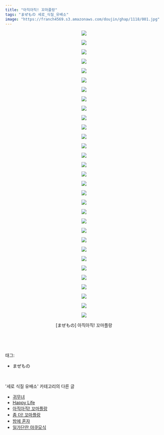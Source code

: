 ```yaml
---
title: "아직아직! 꼬마플랑"
tags: "まぜもの 세로_식질_유배소"
image: "https://franch4569.s3.amazonaws.com/doujin/ghap/1118/001.jpg"
---
```

<div class="article">
<p style="text-align: center; clear: none; float: none;"><img src="{{ site.imgserver2 }}/ghap/1118/001.jpg"/></p>
<p style="text-align: center; clear: none; float: none;"><img src="{{ site.imgserver2 }}/ghap/1118/002.jpg"/></p>
<p style="text-align: center; clear: none; float: none;"><img src="{{ site.imgserver2 }}/ghap/1118/003.jpg"/></p>
<p style="text-align: center; clear: none; float: none;"><img src="{{ site.imgserver2 }}/ghap/1118/004.jpg"/></p>
<p style="text-align: center; clear: none; float: none;"><img src="{{ site.imgserver2 }}/ghap/1118/005.jpg"/></p>
<p style="text-align: center; clear: none; float: none;"><img src="{{ site.imgserver2 }}/ghap/1118/006.jpg"/></p>
<p style="text-align: center; clear: none; float: none;"><img src="{{ site.imgserver2 }}/ghap/1118/007.jpg"/></p>
<p style="text-align: center; clear: none; float: none;"><img src="{{ site.imgserver2 }}/ghap/1118/008.jpg"/></p>
<p style="text-align: center; clear: none; float: none;"><img src="{{ site.imgserver2 }}/ghap/1118/009.jpg"/></p>
<p style="text-align: center; clear: none; float: none;"><img src="{{ site.imgserver2 }}/ghap/1118/010.jpg"/></p>
<p style="text-align: center; clear: none; float: none;"><img src="{{ site.imgserver2 }}/ghap/1118/011.jpg"/></p>
<p style="text-align: center; clear: none; float: none;"><img src="{{ site.imgserver2 }}/ghap/1118/012.jpg"/></p>
<p style="text-align: center; clear: none; float: none;"><img src="{{ site.imgserver2 }}/ghap/1118/013.jpg"/></p>
<p style="text-align: center; clear: none; float: none;"><img src="{{ site.imgserver2 }}/ghap/1118/014.jpg"/></p>
<p style="text-align: center; clear: none; float: none;"><img src="{{ site.imgserver2 }}/ghap/1118/015.jpg"/></p>
<p style="text-align: center; clear: none; float: none;"><img src="{{ site.imgserver2 }}/ghap/1118/016.jpg"/></p>
<p style="text-align: center; clear: none; float: none;"><img src="{{ site.imgserver2 }}/ghap/1118/017.jpg"/></p>
<p style="text-align: center; clear: none; float: none;"><img src="{{ site.imgserver2 }}/ghap/1118/018.jpg"/></p>
<p style="text-align: center; clear: none; float: none;"><img src="{{ site.imgserver2 }}/ghap/1118/019.jpg"/></p>
<p style="text-align: center; clear: none; float: none;"><img src="{{ site.imgserver2 }}/ghap/1118/020.jpg"/></p>
<p style="text-align: center; clear: none; float: none;"><img src="{{ site.imgserver2 }}/ghap/1118/021.jpg"/></p>
<p style="text-align: center; clear: none; float: none;"><img src="{{ site.imgserver2 }}/ghap/1118/022.jpg"/></p>
<p style="text-align: center; clear: none; float: none;"><img src="{{ site.imgserver2 }}/ghap/1118/023.jpg"/></p>
<p style="text-align: center; clear: none; float: none;"><img src="{{ site.imgserver2 }}/ghap/1118/024.jpg"/></p>
<p style="text-align: center; clear: none; float: none;"><img src="{{ site.imgserver2 }}/ghap/1118/025.jpg"/></p>
<p style="text-align: center; clear: none; float: none;"><img src="{{ site.imgserver2 }}/ghap/1118/026.jpg"/></p>
<p style="text-align: center; clear: none; float: none;"><img src="{{ site.imgserver2 }}/ghap/1118/027.jpg"/></p>
<p style="text-align: center; clear: none; float: none;"><img src="{{ site.imgserver2 }}/ghap/1118/028.jpg"/></p>
<p style="text-align: center; clear: none; float: none;"><img src="{{ site.imgserver2 }}/ghap/1118/029.jpg"/></p>
<p style="text-align: center; clear: none; float: none;"><img src="{{ site.imgserver2 }}/ghap/1118/030.jpg"/></p>
<p style="text-align: center; clear: none; float: none;"><img src="{{ site.imgserver2 }}/ghap/1118/031.jpg"/></p>
<p style="text-align: center; clear: none; float: none;">[まぜもの] 아직아직! 꼬마플랑</p>
<p><br/></p>
</div><br/>
<div class="tagTrail">
<p>태그: </p>
<ul>
<li>まぜもの</li>
</ul>
</div><br/>
<div class="another">
<p>'세로 식질 유배소' 카테고리의 다른 글</p>
<ul>
<li><a href="/ghap_1177">귀무녀</a></li>
<li><a href="/ghap_1153">Happy Life</a></li>
<li><a href="/ghap_1118">아직아직! 꼬마플랑</a></li>
<li><a href="/ghap_1005">좀 더! 꼬마플랑</a></li>
<li><a href="/ghap_993">밤에 혼자</a></li>
<li><a href="/ghap_980">일가단란 야쿠모식</a></li>
</ul>
</div><br/>
<div class="cb_module cb_fluid">
<div class="cb_wrt cb_profile">
</div><!-- commentList close -->
</div><br/>
